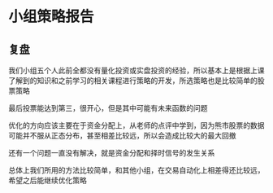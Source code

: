 # 小组策略报告

## 复盘

我们小组五个人此前全都没有量化投资或实盘投资的经验，所以基本上是根据上课了解到的知识和之前学习的相关课程进行策略的开发，所选策略也是比较简单的股票策略

最后投票能达到第三，很开心，但是其中可能有未来函数的问题

优化的方向应该主要在于资金分配上，从老师的点评中学到，因为熊市股票的数据可能并不服从正态分布，甚至相差比较远，所以会造成比较大的最大回撤

还有一个问题一直没有解决，就是资金分配和择时信号的发生关系

总体上我们所用的方法比较简单，和其他小组，在交易自动化上相差得还比较远，希望之后能继续优化策略

